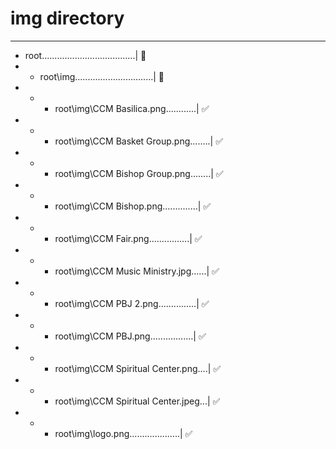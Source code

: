 # img directory

- - -

- root.....................................| :file_folder:
- - root\img...............................| :file_folder:
- - - root\img\CCM Basilica.png............| :white_check_mark:
- - - root\img\CCM Basket Group.png........| :white_check_mark:
- - - root\img\CCM Bishop Group.png........| :white_check_mark:
- - - root\img\CCM Bishop.png..............| :white_check_mark:
- - - root\img\CCM Fair.png................| :white_check_mark:
- - - root\img\CCM Music Ministry.jpg......| :white_check_mark:
- - - root\img\CCM PBJ 2.png...............| :white_check_mark:
- - - root\img\CCM PBJ.png.................| :white_check_mark:
- - - root\img\CCM Spiritual Center.png....| :white_check_mark:
- - - root\img\CCM Spiritual Center.jpeg...| :white_check_mark:
- - - root\img\logo.png....................| :white_check_mark:
